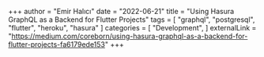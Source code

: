 +++
author = "Emir Halıcı"
date = "2022-06-21"
title = "Using Hasura GraphQL as a Backend for Flutter Projects"
tags = [
    "graphql",
    "postgresql",
    "flutter",
    "heroku",
    "hasura"
]
categories = [
    "Development",
]
externalLink = "https://medium.com/coreborn/using-hasura-graphql-as-a-backend-for-flutter-projects-fa6179ede153"
+++
